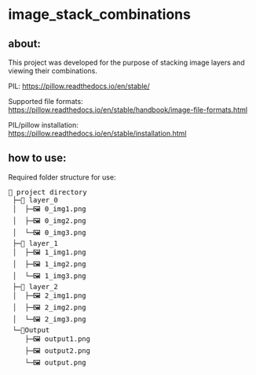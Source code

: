 # image_stack_combinations

## about:
This project was developed for the purpose of stacking image layers and viewing their combinations. 

PIL: https://pillow.readthedocs.io/en/stable/

Supported file formats: https://pillow.readthedocs.io/en/stable/handbook/image-file-formats.html

PIL/pillow installation: https://pillow.readthedocs.io/en/stable/installation.html

## how to use:

Required folder structure for use:

<pre>
📁 project directory
 ├─📁 layer_0
 │  ├─🖼️ 0_img1.png
 │  ├─🖼️ 0_img2.png
 │  └─🖼️ 0_img3.png
 ├─📁 layer_1
 │  ├─🖼️ 1_img1.png
 │  ├─🖼️ 1_img2.png
 │  └─🖼️ 1_img3.png
 ├─📁 layer_2
 │  ├─🖼️ 2_img1.png
 │  ├─🖼️ 2_img2.png
 │  └─🖼️ 2_img3.png
 └─📁Output
    ├─🖼️ output1.png
    ├─🖼️ output2.png
    └─🖼️ output.png
</pre>



